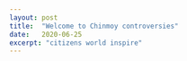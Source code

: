 ```yaml
---
layout: post
title:  "Welcome to Chinmoy controversies"
date:   2020-06-25
excerpt: "citizens world inspire"
---
```

